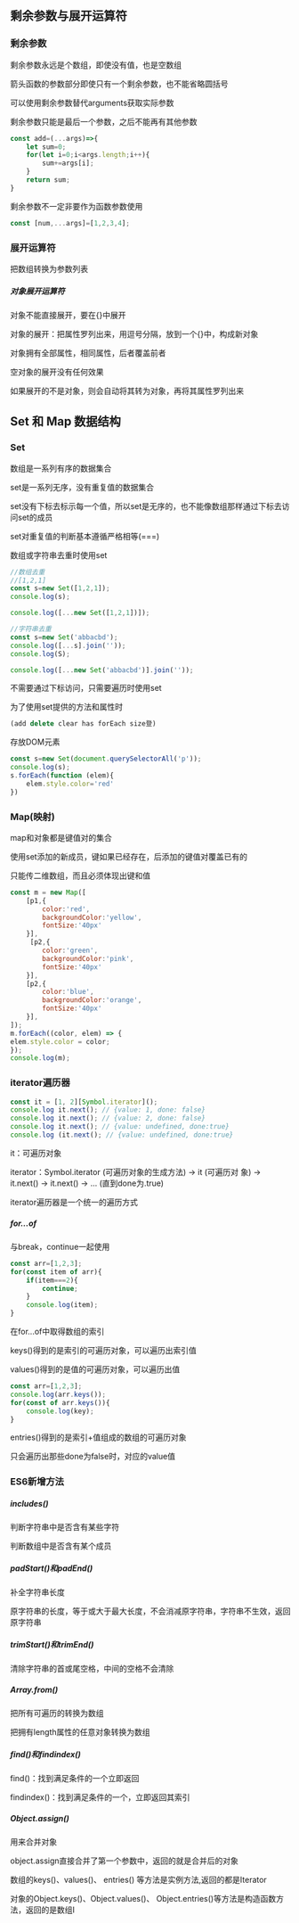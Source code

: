 ## 剩余参数与展开运算符

### 剩余参数

剩余参数永远是个数组，即使没有值，也是空数组

箭头函数的参数部分即使只有一个剩余参数，也不能省略圆括号

可以使用剩余参数替代arguments获取实际参数

剩余参数只能是最后一个参数，之后不能再有其他参数 

```js
const add=(...args)=>{
    let sum=0;
    for(let i=0;i<args.length;i++){
        sum+=args[i];
    }
    return sum;
}
```

剩余参数不一定非要作为函数参数使用

```js
const [num,...args]=[1,2,3,4];
```

### 展开运算符

 把数组转换为参数列表

#####  对象展开运算符

对象不能直接展开，要在{}中展开 

对象的展开：把属性罗列出来，用逗号分隔，放到一个{}中，构成新对象

对象拥有全部属性，相同属性，后者覆盖前者

空对象的展开没有任何效果

如果展开的不是对象，则会自动将其转为对象，再将其属性罗列出来

## Set 和 Map 数据结构

### Set

数组是一系列有序的数据集合

set是一系列无序，没有重复值的数据集合

set没有下标去标示每一个值，所以set是无序的，也不能像数组那样通过下标去访问set的成员

 set对重复值的判断基本遵循严格相等(===)

数组或字符串去重时使用set

```js
//数组去重
//[1,2,1]
const s=new Set([1,2,1]);
console.log(s);

console.log([...new Set([1,2,1])]);
```

```js
//字符串去重
const s=new Set('abbacbd');
console.log([...s].join(''));
console.log(S);

console.log([...new Set('abbacbd')].join(''));
```

不需要通过下标访问，只需要遍历时使用set

为了使用set提供的方法和属性时

```js
(add delete clear has forEach size登)
```

存放DOM元素

```js
const s=new Set(document.querySelectorAll('p'));
console.log(s);
s.forEach(function (elem){
    elem.style.color='red'
})
```

### Map(映射)

map和对象都是键值对的集合

 使用set添加的新成员，键如果已经存在，后添加的键值对覆盖已有的

只能传二维数组，而且必须体现出键和值

```js
const m = new Map([
    [p1,{
        color:'red',
        backgroundColor:'yellow',
        fontSize:'40px'
    }],
     [p2,{
        color:'green',
        backgroundColor:'pink',
        fontSize:'40px'
    }],
    [p2,{
        color:'blue',
        backgroundColor:'orange',
        fontSize:'40px'
    }],
]);
m.forEach((color, elem) => {
elem.style.color = color;
});
console.log(m);
```

### iterator遍历器

```js
const it = [1, 2][Symbol.iterator]();
console.log it.next(); // {value: 1, done: false}
console.log it.next(); // {value: 2, done: false}
console.log it.next(); // {value: undefined, done:true}
console.log (it.next(); // {value: undefined, done:true}
```

it：可遍历对象

iterator：Symbol.iterator (可遍历对象的生成方法) -> it (可遍历对
象) -> it.next() -> it.next() -> ... (直到done为.true)

iterator遍历器是一个统一的遍历方式   

##### for...of

与break，continue一起使用

```js
const arr=[1,2,3];
for(const item of arr){
    if(item===2){
        continue;
    }
    console.log(item);
}
```

在for...of中取得数组的索引

keys()得到的是索引的可遍历对象，可以遍历出索引值

values()得到的是值的可遍历对象，可以遍历出值

```js
const arr=[1,2,3];
console.log(arr.keys());
for(const of arr.keys()){
    console.log(key);
}
```

entries()得到的是索引+值组成的数组的可遍历对象

只会遍历出那些done为false时，对应的value值  

###  ES6新增方法

##### includes()

判断字符串中是否含有某些字符 

判断数组中是否含有某个成员

##### padStart()和padEnd()

补全字符串长度

原字符串的长度，等于或大于最大长度，不会消减原字符串，字符串不生效，返回原字符串 

##### trimStart()和trimEnd()

清除字符串的首或尾空格，中间的空格不会清除

##### Array.from()

把所有可遍历的转换为数组

把拥有length属性的任意对象转换为数组 

##### find()和findindex()

find()：找到满足条件的一个立即返回

findindex()：找到满足条件的一个，立即返回其索引

##### Object.assign()

用来合并对象

object.assign直接合并了第一个参数中，返回的就是合并后的对象

数组的keys()、values()、 entries() 等方法是实例方法,返回的都是Iterator

对象的Object.keys()、Object.values()、 Object.entries()等方法是构造函数方法，返回的是数组I